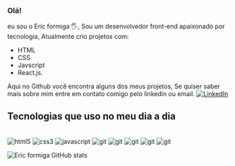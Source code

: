 
### Olá!

eu sou o Eric formiga 🖐️, Sou um desenvolvedor front-end apaixonado por tecnologia, Atualmente crio projetos com:
- HTML
- CSS
- Javscript 
- React.js.

Aqui no Github você encontra alguns dos meus projetos, Se quiser saber mais sobre mim entre em contato comigo pelo linkedin ou email.
 [![LinkedIn](https://img.shields.io/badge/LinkedIn-0077B5?style=for-the-badge&logo=linkedin&logoColor=white)](https://github.com/Eric-Formiga)
 ## Tecnologias que uso no meu dia a dia
<div style="display: inline-block"><br/>
<img align="center" alt="html5" src="https://img.shields.io/badge/HTML5-E34F26?style=for-the-badge&logo=html5&logoColor=white" />
<img align="center" alt="css3" src="https://img.shields.io/badge/CSS3-1572B6?style=for-the-badge&logo=css3&logoColor=white/" />
<img align="center" alt="javascript" src="https://img.shields.io/badge/JavaScript-F7DF1E?style=for-the-badge&logo=javascript&logoColor=black" />
<img align="center" alt="git" src="https://img.shields.io/badge/react-%2320232a.svg?style=for-the-badge&logo=react&logoColor=%2361DAFB" />
<img align="center" alt="git" src="https://img.shields.io/badge/GIT-E44C30?style=for-the-badge&logo=git&logoColor=white" />
<img align="center" alt="git" src="https://img.shields.io/badge/NPM-%23000000.svg?style=for-the-badge&logo=npm&logoColor=white" />
<img align="center" alt="git" src="https://img.shields.io/badge/styled--components-DB7093?style=for-the-badge&logo=styled-components&logoColor=white" />
<img align="center" alt="git" src="https://img.shields.io/badge/figma-%23F24E1E.svg?style=for-the-badge&logo=figma&logoColor=white" />
</div>
</div>
<br/>

 ![Eric formiga GitHub stats](https://github-readme-stats.vercel.app/api?username=Eric-Formiga&show_icons=true&theme=dracula)



